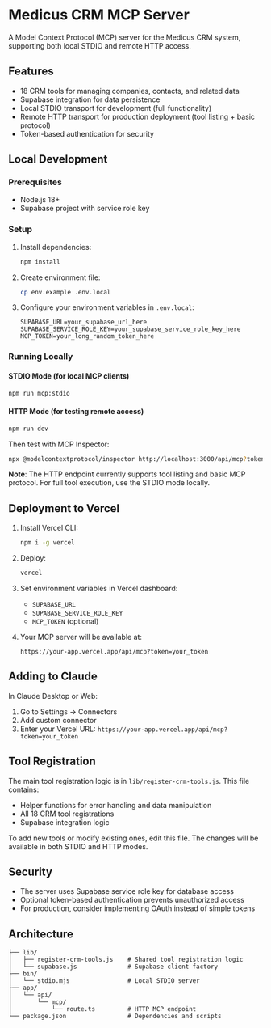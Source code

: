 # Medicus CRM MCP Server

A Model Context Protocol (MCP) server for the Medicus CRM system, supporting both local STDIO and remote HTTP access.

## Features

- 18 CRM tools for managing companies, contacts, and related data
- Supabase integration for data persistence
- Local STDIO transport for development (full functionality)
- Remote HTTP transport for production deployment (tool listing + basic protocol)
- Token-based authentication for security

## Local Development

### Prerequisites

- Node.js 18+
- Supabase project with service role key

### Setup

1. Install dependencies:
   ```bash
   npm install
   ```

2. Create environment file:
   ```bash
   cp env.example .env.local
   ```

3. Configure your environment variables in `.env.local`:
   ```
   SUPABASE_URL=your_supabase_url_here
   SUPABASE_SERVICE_ROLE_KEY=your_supabase_service_role_key_here
   MCP_TOKEN=your_long_random_token_here
   ```

### Running Locally

#### STDIO Mode (for local MCP clients)
```bash
npm run mcp:stdio
```

#### HTTP Mode (for testing remote access)
```bash
npm run dev
```

Then test with MCP Inspector:
```bash
npx @modelcontextprotocol/inspector http://localhost:3000/api/mcp?token=your_token
```

**Note**: The HTTP endpoint currently supports tool listing and basic MCP protocol. For full tool execution, use the STDIO mode locally.

## Deployment to Vercel

1. Install Vercel CLI:
   ```bash
   npm i -g vercel
   ```

2. Deploy:
   ```bash
   vercel
   ```

3. Set environment variables in Vercel dashboard:
   - `SUPABASE_URL`
   - `SUPABASE_SERVICE_ROLE_KEY`
   - `MCP_TOKEN` (optional)

4. Your MCP server will be available at:
   ```
   https://your-app.vercel.app/api/mcp?token=your_token
   ```

## Adding to Claude

In Claude Desktop or Web:
1. Go to Settings → Connectors
2. Add custom connector
3. Enter your Vercel URL: `https://your-app.vercel.app/api/mcp?token=your_token`

## Tool Registration

The main tool registration logic is in `lib/register-crm-tools.js`. This file contains:

- Helper functions for error handling and data manipulation
- All 18 CRM tool registrations
- Supabase integration logic

To add new tools or modify existing ones, edit this file. The changes will be available in both STDIO and HTTP modes.

## Security

- The server uses Supabase service role key for database access
- Optional token-based authentication prevents unauthorized access
- For production, consider implementing OAuth instead of simple tokens

## Architecture

```
├── lib/
│   ├── register-crm-tools.js    # Shared tool registration logic
│   └── supabase.js              # Supabase client factory
├── bin/
│   └── stdio.mjs                # Local STDIO server
├── app/
│   └── api/
│       └── mcp/
│           └── route.ts         # HTTP MCP endpoint
└── package.json                 # Dependencies and scripts
```
